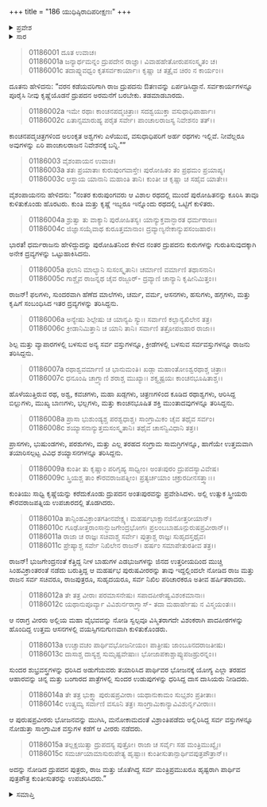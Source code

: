 +++
title = "186 ಯುಧಿಷ್ಠಿರಾದಿಪರೀಕ್ಷಣಃ"
+++

<details><summary>ಪ್ರವೇಶ</summary>


।।   ಓಂ ಓಂ ನಮೋ ನಾರಾಯಣಾಯ।।   ಶ್ರೀ ವೇದವ್ಯಾಸಾಯ ನಮಃ ।।

ಶ್ರೀ ಕೃಷ್ಣದ್ವೈಪಾಯನ ವೇದವ್ಯಾಸ ವಿರಚಿತ  

**ಶ್ರೀ ಮಹಾಭಾರತ**

**ಆದಿ ಪರ್ವ**

**ವೈವಾಹಿಕ ಪರ್ವ**

**ಅಧ್ಯಾಯ 186**

</details>


<details><summary>ಸಾರ</summary>

ದ್ರುಪದನ ಮನೆಗೆ ಪಾಂಡವರು ಔತಣಕ್ಕೆ ಹೋದುದು (1-4). ಪಾಂಡವರನ್ನು ಗುರುತಿಸಲು ದ್ರುಪದನು ಅನೇಕ ವಸ್ತುಗಳನ್ನು ಒಟ್ಟುಹಾಕಿಸಿದುದು (5-15).

</details>


> 01186001 ದೂತ ಉವಾಚ।  
01186001a ಜನ್ಯಾರ್ಥಮನ್ನಂ ದ್ರುಪದೇನ ರಾಜ್ಞಾ।
	ವಿವಾಹಹೇತೋರುಪಸಂಸ್ಕೃತಂ ಚ।  
> 01186001c ತದಾಪ್ನುವಧ್ವಂ ಕೃತಸರ್ವಕಾರ್ಯಾಃ।
	ಕೃಷ್ಣಾ ಚ ತತ್ರೈವ ಚಿರಂ ನ ಕಾರ್ಯಂ।।  

ದೂತನು ಹೇಳಿದನು: “ವರನ ಕಡೆಯವರಿಗಾಗಿ ರಾಜ ದ್ರುಪದನು ಔತಣವನ್ನು ಏರ್ಪಡಿಸಿದ್ದಾನೆ. ಸರ್ವಕಾರ್ಯಗಳನ್ನೂ ಪೂರೈಸಿ ನೀವು ಕೃಷ್ಣೆಯೊಡನೆ ದ್ರುಪದನ ಅರಮನೆಗೆ ಬರಬೇಕು. ತಡಮಾಡಬಾರದು.

> 01186002a ಇಮೇ ರಥಾಃ ಕಾಂಚನಪದ್ಮಚಿತ್ರಾಃ।
	ಸದಶ್ವಯುಕ್ತಾ ವಸುಧಾಧಿಪಾರ್ಹಾಃ।  
> 01186002c ಏತಾನ್ಸಮಾರುಹ್ಯ ಪರೈತ ಸರ್ವೇ।
	ಪಾಂಚಾಲರಾಜಸ್ಯ ನಿವೇಶನಂ ತತ್।।  

ಕಾಂಚನಪದ್ಮಚಿತ್ರಗಳಿಂದ ಅಲಂಕೃತ ಅಶ್ವಗಳು ಎಳೆಯುವ, ವಸುಧಾಧಿಪರಿಗೆ ಅರ್ಹ ರಥಗಳು ಇಲ್ಲಿವೆ. ನೀವೆಲ್ಲರೂ ಅವುಗಳನ್ನು ಏರಿ ಪಾಂಚಾಲರಾಜನ ನಿವೇಶನಕ್ಕೆ ಬನ್ನಿ.””

> 01186003 ವೈಶಂಪಾಯನ ಉವಾಚ।  
01186003a ತತಃ ಪ್ರಯಾತಾಃ ಕುರುಪುಂಗವಾಸ್ತೇ।
	ಪುರೋಹಿತಂ ತಂ ಪ್ರಥಮಂ ಪ್ರಯಾಪ್ಯ।  
> 01186003c ಆಸ್ಥಾಯ ಯಾನಾನಿ ಮಹಾಂತಿ ತಾನಿ।
	ಕುಂತೀ ಚ ಕೃಷ್ಣಾ ಚ ಸಹೈವ ಯಾತೇ।।  

ವೈಶಂಪಾಯನನು ಹೇಳಿದನು: “ನಂತರ ಕುರುಪುಂಗವರು ಆ ವಿಶಾಲ ರಥದಲ್ಲಿ ಮುಂದೆ ಪುರೋಹಿತನನ್ನು ಕೂರಿಸಿ ತಾವೂ ಕುಳಿತುಕೊಂಡು ಹೊರಟರು. ಕುಂತಿ ಮತ್ತು ಕೃಷ್ಣೆ ಇಬ್ಬರೂ ಇನ್ನೊಂದು ರಥದಲ್ಲಿ ಒಟ್ಟಿಗೆ ಕುಳಿತರು.

> 01186004a ಶ್ರುತ್ವಾ ತು ವಾಕ್ಯಾನಿ ಪುರೋಹಿತಸ್ಯ।
	ಯಾನ್ಯುಕ್ತವಾನ್ಭಾರತ ಧರ್ಮರಾಜಃ।  
> 01186004c ಜಿಜ್ಞಾಸಯೈವಾಥ ಕುರೂತ್ತಮಾನಾಂ।
	ದ್ರವ್ಯಾಣ್ಯನೇಕಾನ್ಯುಪಸಂಜಹಾರ।।   

ಭಾರತ! ಧರ್ಮರಾಜನು ಹೇಳಿದ್ದುದನ್ನು ಪುರೋಹಿತನಿಂದ ಕೇಳಿದ ನಂತರ ದ್ರುಪದನು ಕುರುಗಳನ್ನು ಗುರುತಿಸುವುದಕ್ಕಾಗಿ ಅನೇಕ ದ್ರವ್ಯಗಳನ್ನು ಒಟ್ಟುಹಾಕಿಸಿದನು.

> 01186005a ಫಲಾನಿ ಮಾಲ್ಯಾನಿ ಸುಸಂಸ್ಕೃತಾನಿ।
	ಚರ್ಮಾಣಿ ವರ್ಮಾಣಿ ತಥಾಸನಾನಿ।  
> 01186005c ಗಾಶ್ಚೈವ ರಾಜನ್ನಥ ಚೈವ ರಜ್ಜೂರ್-
	ದ್ರವ್ಯಾಣಿ ಚಾನ್ಯಾನಿ ಕೃಷೀನಿಮಿತ್ತಂ।।  

ರಾಜನ್! ಫಲಗಳು, ಸುಂದರವಾಗಿ ಹೆಣೆದ ಮಾಲೆಗಳು, ಚರ್ಮ, ವರ್ಮ, ಆಸನಗಳು, ಹಸುಗಳು, ಹಗ್ಗಗಳು, ಮತ್ತು ಕೃಷಿಗೆ ಸಂಬಂಧಿಸಿದ ಇತರ ದ್ರವ್ಯಗಳನ್ನು ತರಿಸಿದ್ದನು.

> 01186006a ಅನ್ಯೇಷು ಶಿಲ್ಪೇಷು ಚ ಯಾನ್ಯಪಿ ಸ್ಯುಃ।
	ಸರ್ವಾಣಿ ಕಲ್ಪಾನ್ಯಖಿಲೇನ ತತ್ರ।  
> 01186006c ಕ್ರೀಡಾನಿಮಿತ್ತಾನಿ ಚ ಯಾನಿ ತಾನಿ।
	ಸರ್ವಾಣಿ ತತ್ರೋಪಜಹಾರ ರಾಜಾ।।  

ಶಿಲ್ಪ ಮತ್ತು ವ್ಯಾಪಾರಗಳಲ್ಲಿ ಬಳಸುವ ಅನ್ಯ ಸರ್ವ ವಸ್ತುಗಳನ್ನೂ, ಕ್ರೀಡೆಗಳಲ್ಲಿ ಬಳಸುವ ಸರ್ವವಸ್ತುಗಳನ್ನೂ ರಾಜನು ತರಿಸಿದ್ದನು.

> 01186007a ರಥಾಶ್ವವರ್ಮಾಣಿ ಚ ಭಾನುಮಂತಿ।
	ಖಡ್ಗಾ ಮಹಾಂತೋಽಶ್ವರಥಾಶ್ಚ ಚಿತ್ರಾಃ।  
> 01186007c ಧನೂಂಷಿ ಚಾಗ್ರ್ಯಾಣಿ ಶರಾಶ್ಚ ಮುಖ್ಯಾಃ।
	ಶಕ್ತ್ಯೃಷ್ಟಯಃ ಕಾಂಚನಭೂಷಿತಾಶ್ಚ।।  

ಹೊಳೆಯುತ್ತಿರುವ ರಥ, ಅಶ್ವ, ಕವಚಗಳು, ಮಹಾ ಖಡ್ಗಗಳು, ಚಿತ್ರಣಗಳಿಂದ ಕೂಡಿದ ರಥಾಶ್ವಗಳು, ಆರಿಸಿದ್ದ ಬಿಲ್ಲುಗಳು, ಮುಖ್ಯ ಬಾಣಗಳು, ಭಲ್ಲಗಳು, ಮತ್ತು ಕಾಂಚನಭೂಷಿತ ಶಕ್ತಿ ಮುಂತಾದವುಗಳನ್ನೂ ತರಿಸಿದ್ದನು.

> 01186008a ಪ್ರಾಸಾ ಭುಶುಂಡ್ಯಶ್ಚ ಪರಶ್ವಧಾಶ್ಚ।
	ಸಾಂಗ್ರಾಮಿಕಂ ಚೈವ ತಥೈವ ಸರ್ವಂ।  
> 01186008c ಶಯ್ಯಾಸನಾನ್ಯುತ್ತಮಸಂಸ್ಕೃತಾನಿ।
	ತಥೈವ ಚಾಸನ್ವಿವಿಧಾನಿ ತತ್ರ।।  

ಪ್ರಾಸಗಳು, ಭುಷುಂಡಗಳು, ಪರಶುಗಳು, ಮತ್ತು ಎಲ್ಲ ತರಹದ ಸಂಗ್ರಾಮ ಸಾಮಗ್ರಿಗಳನ್ನೂ, ಹಾಗೆಯೇ ಉತ್ತಮವಾಗಿ ತಯಾರಿಸಲ್ಪಟ್ಟ ವಿವಿಧ ಶಯ್ಯಾಸನಗಳನ್ನೂ ತರಿಸಿದ್ದನು.

> 01186009a ಕುಂತೀ ತು ಕೃಷ್ಣಾಂ ಪರಿಗೃಹ್ಯ ಸಾಧ್ವೀಂ।
	ಅಂತಃಪುರಂ ದ್ರುಪದಸ್ಯಾವಿವೇಷ।   
> 01186009c ಸ್ತ್ರಿಯಶ್ಚ ತಾಂ ಕೌರವರಾಜಪತ್ನೀಂ।
	ಪ್ರತ್ಯರ್ಚಯಾಂ ಚಕ್ರುರದೀನಸತ್ತ್ವಾಃ।।  

ಕುಂತಿಯು ಸಾಧ್ವಿ ಕೃಷ್ಣೆಯನ್ನು ಕರೆದುಕೊಂಡು ದ್ರುಪದನ ಅಂತಃಪುರವನ್ನು ಪ್ರವೇಶಿಸಿದಳು. ಅಲ್ಲಿ ಉತ್ಸುಕ ಸ್ತ್ರೀಯರು ಕೌರವರಾಜಪತ್ನಿಯ ಉಪಚಾರದಲ್ಲಿ ತೊಡಗಿದರು.

> 01186010a ತಾನ್ಸಿಂಹವಿಕ್ರಾಂತಗತೀನವೇಕ್ಷ್ಯ।
	ಮಹರ್ಷಭಾಕ್ಷಾನಜಿನೋತ್ತರೀಯಾನ್।  
> 01186010c ಗೂಢೋತ್ತರಾಂಸಾನ್ಭುಜಗೇಂದ್ರಭೋಗ।
	ಪ್ರಲಂಬಬಾಹೂನ್ಪುರುಷಪ್ರವೀರಾನ್।।  
> 01186011a ರಾಜಾ ಚ ರಾಜ್ಞಃ ಸಚಿವಾಶ್ಚ ಸರ್ವೇ।
	ಪುತ್ರಾಶ್ಚ ರಾಜ್ಞಃ ಸುಹೃದಸ್ತಥೈವ।  
> 01186011c ಪ್ರೇಷ್ಯಾಶ್ಚ ಸರ್ವೇ ನಿಖಿಲೇನ ರಾಜನ್।
	ಹರ್ಷಂ ಸಮಾಪೇತುರತೀವ ತತ್ರ।।  

ರಾಜನ್! ಭುಜಗೇಂದ್ರನಂತೆ ಕೆತ್ತಿದ್ದ ನೀಳ ಬಾಹುಗಳ ಎಡಭುಜಗಳನ್ನು ಜಿನದ ಉತ್ತರೀಯದಿಂದ ಮುಚ್ಚಿ ಸಿಂಹವಿಕ್ರಾಂತರಂತೆ ನಡೆದು ಬರುತ್ತಿದ್ದ ಆ ಮಹರ್ಷಭ ಪುರುಷವೀರರನ್ನು ತಾವು ಇದ್ದಲ್ಲಿಂದಲೇ ನೋಡಿದ ರಾಜ ಮತ್ತು ರಾಜನ ಸರ್ವ ಸಚಿವರೂ, ರಾಜಪುತ್ರರೂ, ಸುಹೃದಯರೂ, ಸರ್ವ ನಿಖಿಲ ಪರಿಚಾರಕರೂ ಅತೀವ ಹರ್ಷಿತರಾದರು.

> 01186012a ತೇ ತತ್ರ ವೀರಾಃ ಪರಮಾಸನೇಷು।
	ಸಪಾದಪೀಠೇಷ್ವವಿಶಂಕಮಾನಾಃ।   
> 01186012c ಯಥಾನುಪೂರ್ವ್ಯಾ ವಿವಿಶುರ್ನರಾಗ್ರ್ಯಾಸ್-
	ತದಾ ಮಹಾರ್ಹೇಷು ನ ವಿಸ್ಮಯಂತಃ।।  

ಆ ನರಾಗ್ರ ವೀರರು ಅಲ್ಲಿಯ ಮಹಾ ವೈಭವವನ್ನು ನೋಡಿ ಸ್ವಲ್ಪವೂ ವಿಸ್ಮಿತರಾಗದೇ ವಿಶಂಕರಾಗಿ ಪಾದಪೀಠಗಳನ್ನು ಹೊಂದಿದ್ದ ಉತ್ತಮ ಆಸನಗಳಲ್ಲಿ ವಯಸ್ಸಿಗನುಗುಣವಾಗಿ ಕುಳಿತುಕೊಂಡರು.

> 01186013a ಉಚ್ಚಾವಚಂ ಪಾರ್ಥಿವಭೋಜನೀಯಂ।
	ಪಾತ್ರೀಷು ಜಾಂಬೂನದರಾಜತೀಷು।  
> 01186013c ದಾಸಾಶ್ಚ ದಾಸ್ಯಶ್ಚ ಸುಮೃಷ್ಟವೇಷಾಃ।
	ಭೋಜಾಪಕಾಶ್ಚಾಪ್ಯುಪಜಹ್ರುರನ್ನಂ।।  

ಸುಂದರ ಶುಭ್ರವಸ್ತ್ರಗಳನ್ನು ಧರಿಸಿದ ಅಡುಗೆಯವರು ತಯಾರಿಸಿದ ಪಾರ್ಥಿವರ ಭೋಜನಕ್ಕೆ ಯೋಗ್ಯ ಎಲ್ಲಾ ತರಹದ ಆಹಾರವನ್ನು ಚಿನ್ನ ಮತ್ತು ಬಂಗಾರದ ಪಾತ್ರೆಗಳಲ್ಲಿ ಸುಂದರ ಉಡುಪುಗಳನ್ನು ಧರಿಸಿದ್ದ ದಾಸ ದಾಸಿಯರು ನೀಡಿದರು.

> 01186014a ತೇ ತತ್ರ ಭುಕ್ತ್ವಾ ಪುರುಷಪ್ರವೀರಾ।
	ಯಥಾನುಕಾಮಂ ಸುಭೃಶಂ ಪ್ರತೀತಾಃ।  
> 01186014c ಉತ್ಕ್ರಮ್ಯ ಸರ್ವಾಣಿ ವಸೂನಿ ತತ್ರ।
	ಸಾಂಗ್ರಾಮಿಕಾನ್ಯಾವಿವಿಶುರ್ನೃವೀರಾಃ।।  

ಆ ಪುರುಷಪ್ರವೀರರು ಭೋಜನವನ್ನು ಮುಗಿಸಿ, ಮನೋಕಾಮದಂತೆ ವಿಶ್ರಾಂತಿಪಡೆದು ಅಲ್ಲಿರಿಸಿದ್ದ ಸರ್ವ ವಸ್ತುಗಳನ್ನೂ ನೋಡುತ್ತಾ ಸಾಂಗ್ರಾಮಿಕ ವಸ್ತುಗಳ ಕಡೆಗೆ ಆ ವೀರರು ನಡೆದರು.

> 01186015a ತಲ್ಲಕ್ಷಯಿತ್ವಾ ದ್ರುಪದಸ್ಯ ಪುತ್ರೋ।
	ರಾಜಾ ಚ ಸರ್ವೈಃ ಸಹ ಮಂತ್ರಿಮುಖ್ಯೈಃ।  
> 01186015c ಸಮರ್ಚಯಾಮಾಸುರುಪೇತ್ಯ ಹೃಷ್ಟಾಃ।
	ಕುಂತೀಸುತಾನ್ಪಾರ್ಥಿವಪುತ್ರಪೌತ್ರಾನ್।।  

ಅದನ್ನು ನೋಡಿದ ದ್ರುಪದನ ಪುತ್ರರು, ರಾಜ ಮತ್ತು ಜೊತೆಗಿದ್ದ ಸರ್ವ ಮಂತ್ರಿಪ್ರಮುಖರೂ ಹೃಷ್ಟರಾಗಿ ಪಾರ್ಥಿವ ಪುತ್ರಪೌತ್ರ ಕುಂತೀಸುತರನ್ನು ಉಪಚರಿಸಿದರು.”

<details><summary>ಸಮಾಪ್ತಿ</summary>



ಇತಿ ಶ್ರೀ ಮಹಾಭಾರತೇ ಆದಿಪರ್ವಣಿ ವೈವಾಹಿಕಪರ್ವಣಿ ಯುಧಿಷ್ಠಿರಾದಿಪರೀಕ್ಷಣೇ ಷಡಶೀತ್ಯಧಿಕಶತತಮೋಽಧ್ಯಾಯ:।।  
ಇದು ಶ್ರೀ ಮಹಾಭಾರತದಲ್ಲಿ ಆದಿಪರ್ವದಲ್ಲಿ ವೈವಾಹಿಕಪರ್ವದಲ್ಲಿ ಯುಧಿಷ್ಠಿರಾದಿಪರೀಕ್ಷಣದಲ್ಲಿ ನೂರಾಎಂಭತ್ತಾರನೆಯ ಅಧ್ಯಾಯವು.



</details>

